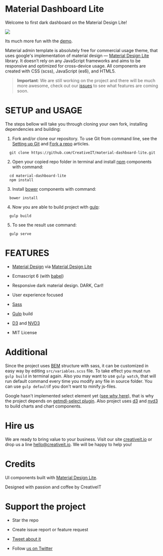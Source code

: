 # Material Dashboard Lite

Welcome to first dark dashboard on the Material Design Lite!

<a target="_blank" href="http://material-dashboard-lite.creativeit.io"><img src="https://trello-attachments.s3.amazonaws.com/56af74f7f1b5b81a201453c4/2000x1105/796e1dae05e88ba87162dd8bbf188e65/Darkboard_Showcase_1_3.png"/></a>

Its much more fun with the [demo](http://material-dashboard-lite.creativeit.io).

Material admin template is absolutely free for commercial usage theme, that uses google's implementation of material design — [Material Design Lite](http://www.getmdl.io) library. It doesn’t rely on any JavaScript frameworks and aims to be responsive and optimized for cross-device usage. All components are created with CSS (scss), JavaScript (es6), and HTML5.

>**Important**: We are still working on the project and there will be much more awesome, check out our [issues](https://github.com/CreativeIT/material-dashboard-lite/issues) to see what features are coming soon.

# SETUP and USAGE
The steps bellow will take you through cloning your own fork, installing dependencies and building:

1. Fork and/or clone our repository. To use Git from command line, see the [Setting up Git](https://help.github.com/articles/set-up-git/) and [Fork a repo](https://help.github.com/articles/fork-a-repo/) articles. 
  
  ```
    git clone https://github.com/CreativeIT/material-dashboard-lite.git
  ```

2. Open your copied repo folder in terminal and install [npm](https://www.npmjs.com/) components with command:
  
  ```
    cd material-dashboard-lite
    npm install
  ```

3. Install [bower](http://bower.io/) components with command:
  
  ```
    bower install
  ```

4. Now you are able to build project with [gulp](http://gulpjs.com/):
  
  ```
    gulp build
  ```

5. To see the result use command:
  
  ```
    gulp serve
  ```

# FEATURES

*  [Material Design](http://www.google.com/design/spec/material-design/introduction.html) via [Material Design Lite](http://getmdl.io)

*  Ecmascript 6 (with [babel](https://babeljs.io/))

*  Responsive dark material design. DARK, Carl!

*  User experience focused

*  [Sass](http://sass-lang.com/)

*  [Gulp](http://gulpjs.com/) build

*  [D3](https://d3js.org/) and [NVD3](http://nvd3.org/)

*  MIT License

# Additional

Since the project uses [BEM](http://getbem.com) structure with sass, it can be customized in easy way by editing `src/variables.scss` file. To take effect you must run `gulp build` in terminal again. Also you may want to use `gulp watch`, that will run default command every time you modify any file in source folder. You can use `gulp default`if you don't want to minify js-files.

Google hasn't implemented select element yet ([see why here](http://37.media.tumblr.com/6a9fcffde2da977266b0ea99b15d5803/tumblr_n42cjjsriB1smcbm7o1_400.gif)), that is why the project depends on [getmdl-select plugin](https://github.com/CreativeIT/getmdl-select). Also project uses [d3](https://d3js.org/) and [nvd3](http://nvd3.org/) to build charts and chart components.


# Hire us
We are ready to bring value to your business. Visit our site [creativeit.io](http://creativeit.io/) or drop us a line <hello@creativeit.io>. We will be happy to help you!


# Credits

UI components built with [Material Design Lite](http://www.getmdl.io).

Designed with passion and coffee by CreativeIT

# Support the project

* Star the repo

* Create issue report or feature request

* [Tweet about it](https://twitter.com/intent/tweet?text=Wow!%20New%20%23free%20dark%20%23dashboard%20on%20%23MaterialDesignLite!%0Ahttp://creativeit.github.io/material-dashboard-lite/index.html%0A&via=CreativeITeam&hashtags=materialDesign,responsive,UI,JS)

* Follow [us on Twitter](https://twitter.com/intent/follow?screen_name=CreativeITeam)
